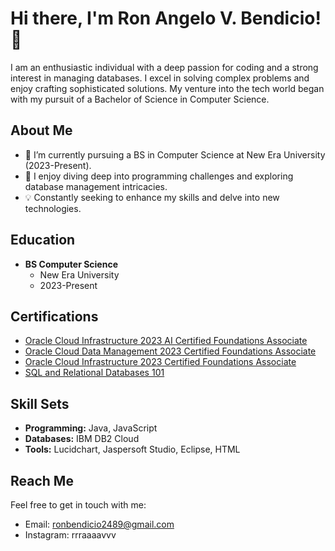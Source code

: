 # Hi there, I'm Ron Angelo V. Bendicio! 👋


I am an enthusiastic individual with a deep passion for coding and a strong interest in managing databases. 
I excel in solving complex problems and enjoy crafting sophisticated solutions. 
My venture into the tech world began with my pursuit of a Bachelor of Science in Computer Science.

## About Me

- 🔭 I’m currently pursuing a BS in Computer Science at New Era University (2023-Present).
- 🌱 I enjoy diving deep into programming challenges and exploring database management intricacies.
- 💡 Constantly seeking to enhance my skills and delve into new technologies.

## Education

- **BS Computer Science**
  - New Era University
  - 2023-Present

## Certifications

- [Oracle Cloud Infrastructure 2023 AI Certified Foundations Associate](https://catalog-education.oracle.com/pls/certview/sharebadge?id=0E02ADA80E0F97C3D0C99A6B4CA1F838B30748569B3832CB2223758830147A5A&fbclid=IwAR0M8BMx_uwc7lDyV2BUcsVHeZtgfx03gOAdm2pQMVclABR_nzK8x4b3TOc)
- [Oracle Cloud Data Management 2023 Certified Foundations Associate](https://catalog-education.oracle.com/pls/certview/sharebadge?id=102075524807352765C0DD8ED3A552C9C84056CD532A2BE96EDCAD6453E3949B&fbclid=IwAR2FBwIHitat4-bZR_URvx2bs76VvRVfkorjFSAbvV1ZRdZWECYsGrJkPW4)
- [Oracle Cloud Infrastructure 2023 Certified Foundations Associate](https://catalog-education.oracle.com/pls/certview/sharebadge?id=0E02ADA80E0F97C3D0C99A6B4CA1F838B30748569B3832CB2223758830147A5A&fbclid=IwAR1g9hSvENdwvZMPUYPKaA64P8cwdFahXer2H6rJY9BSVss9yKyOBgFD1Gc)
- [SQL and Relational Databases 101](https://courses.cognitiveclass.ai/certificates/f7dbf67cded4441cbe7491166badab88)

## Skill Sets

- **Programming:** Java, JavaScript
- **Databases:** IBM DB2 Cloud
- **Tools:** Lucidchart, Jaspersoft Studio, Eclipse, HTML

## Reach Me

Feel free to get in touch with me:
- Email: ronbendicio2489@gmail.com
- Instagram: rrraaaavvv

